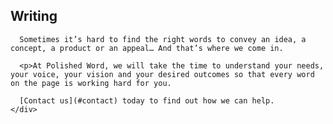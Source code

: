 ---
---

<div id="about" class="cd-scrolling-bg section-2">
  <div class="cd-container">
    <div class="cd-panel">
      <h2>Writing</h2>
      
      Sometimes it’s hard to find the right words to convey an idea, a concept, a product or an appeal… And that’s where we come in.

      <p>At Polished Word, we will take the time to understand your needs, your voice, your vision and your desired outcomes so that every word on the page is working hard for you.

      [Contact us](#contact) today to find out how we can help.
    </div>
  </div>
</div>
